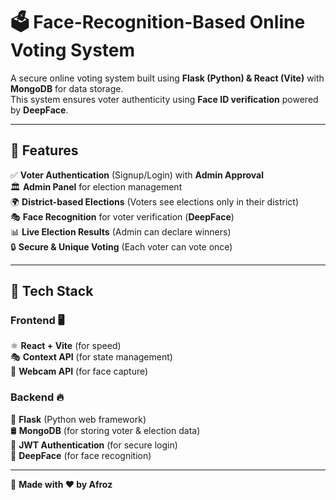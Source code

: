 # 🗳️ Face-Recognition-Based Online Voting System  

A secure online voting system built using **Flask (Python) & React (Vite)** with **MongoDB** for data storage.  
This system ensures voter authenticity using **Face ID verification** powered by **DeepFace**.  

---

## 🚀 Features  

✅ **Voter Authentication** (Signup/Login) with **Admin Approval**  
🏛️ **Admin Panel** for election management  
🌍 **District-based Elections** (Voters see elections only in their district)  
🎭 **Face Recognition** for voter verification (**DeepFace**)  
📊 **Live Election Results** (Admin can declare winners)  
🔒 **Secure & Unique Voting** (Each voter can vote once)  

---

## 📌 Tech Stack  

### **Frontend 🖥️**  
⚛ **React + Vite** (for speed)  
🎭 **Context API** (for state management)  
📸 **Webcam API** (for face capture)  

### **Backend 🔥**  
🐍 **Flask** (Python web framework)  
🛢️ **MongoDB** (for storing voter & election data)  
🔑 **JWT Authentication** (for secure login)  
🤖 **DeepFace** (for face recognition)  

---

💙 **Made with ❤️ by Afroz**  
